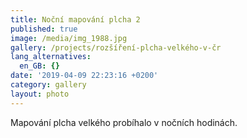 ```yaml
---
title: Noční mapování plcha 2
published: true
image: /media/img_1988.jpg
gallery: /projects/rozšíření-plcha-velkého-v-čr
lang_alternatives:
  en_GB: {}
date: '2019-04-09 22:23:16 +0200'
category: gallery
layout: photo
---
```

Mapování plcha velkého probíhalo v nočních hodinách.
